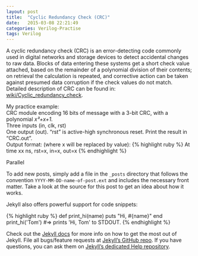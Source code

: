 ```yaml
---
layout: post
title:  "Cyclic Redundancy Check (CRC)"
date:   2015-03-08 22:21:49
categories: Verilog-Practise
tags: Verilog
---
```

A cyclic redundancy check (CRC) is an error-detecting code commonly used in
digital networks and storage devices to detect accidental changes to raw data. Blocks of data entering these systems get a short check value attached, based on the remainder of a polynomial division of their contents; on retrieval the calculation is repeated, and corrective action can be taken against presumed data corruption if the check values do not match. <br>Detailed description of CRC can be found in:<br> 
[wiki/Cyclic_redundancy_check](http://en.wikipedia.org/wiki/Cyclic_redundancy_check).

My practice example:<br>
CRC module encoding 16 bits of message with a 3-bit CRC, with a polynomial _*_x³+x+1._*_ <br>
Three inputs (in, clk, rst) <br>
One output (out). 
“rst” is active-high synchronous reset. Print the result in “CRC.out”. <br>
Output format: (where x will be replaced by value):
{% highlight ruby %}
At time xx ns, rst=x, in=x, out=x
{% endhighlight %}

Parallel




To add new posts, simply add a file in the `_posts` directory that follows the convention `YYYY-MM-DD-name-of-post.ext` and includes the necessary front matter. Take a look at the source for this post to get an idea about how it works.

Jekyll also offers powerful support for code snippets:

{% highlight ruby %}
def print_hi(name)
  puts "Hi, #{name}"
end
print_hi('Tom')
#=> prints 'Hi, Tom' to STDOUT.
{% endhighlight %}

Check out the [Jekyll docs][jekyll] for more info on how to get the most out of Jekyll. File all bugs/feature requests at [Jekyll’s GitHub repo][jekyll-gh]. If you have questions, you can ask them on [Jekyll’s dedicated Help repository][jekyll-help].

[jekyll]:      http://jekyllrb.com
[jekyll-gh]:   https://github.com/jekyll/jekyll
[jekyll-help]: https://github.com/jekyll/jekyll-help
